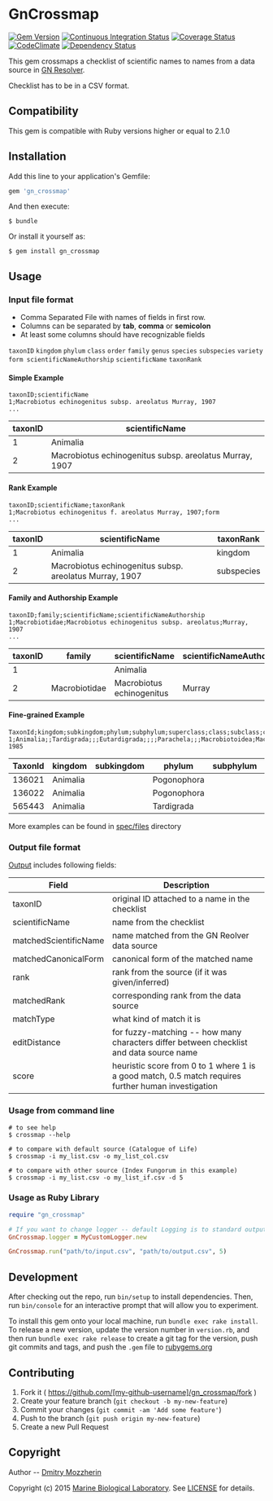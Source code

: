# GnCrossmap
[![Gem Version][gem_badge]][gem_link]
[![Continuous Integration Status][ci_badge]][ci_link]
[![Coverage Status][cov_badge]][cov_link]
[![CodeClimate][code_badge]][code_link]
[![Dependency Status][dep_badge]][dep_link]

This gem crossmaps a checklist of scientific names to names from a data source
in [GN Resolver][resolver].

Checklist has to be in a CSV format.

Compatibility
-------------

This gem is compatible with Ruby versions higher or equal to 2.1.0

Installation
------------

Add this line to your application's Gemfile:

```ruby
gem 'gn_crossmap'
```

And then execute:

    $ bundle

Or install it yourself as:

    $ gem install gn_crossmap

Usage
-----

### Input file format

- Comma Separated File with names of fields in first row.
- Columns can be separated by **tab**, **comma** or **semicolon**
- At least some columns should have recognizable fields

`taxonID` `kingdom` `phylum` `class` `order` `family` `genus` `species`
`subspecies` `variety` `form scientificNameAuthorship` `scientificName`
`taxonRank`

#### Simple Example

    taxonID;scientificName
    1;Macrobiotus echinogenitus subsp. areolatus Murray, 1907
    ...

|taxonID | scientificName                                          |
|--------|---------------------------------------------------------|
|1       | Animalia                                                |
|2       | Macrobiotus echinogenitus subsp. areolatus Murray, 1907 |

#### Rank Example

    taxonID;scientificName;taxonRank
    1;Macrobiotus echinogenitus f. areolatus Murray, 1907;form
    ...

|taxonID | scientificName                                          | taxonRank |
|--------|---------------------------------------------------------|-----------|
|1       | Animalia                                                | kingdom   |
|2       | Macrobiotus echinogenitus subsp. areolatus Murray, 1907 | subspecies|

#### Family and Authorship Example

    taxonID;family;scientificName;scientificNameAuthorship
    1;Macrobiotidae;Macrobiotus echinogenitus subsp. areolatus;Murray, 1907
    ...

|taxonID | family        | scientificName            | scientificNameAuthorship|
|--------|---------------|---------------------------|-------------------------|
|1       |               | Animalia                  |                         |
|2       | Macrobiotidae | Macrobiotus echinogenitus | Murray                  |

#### Fine-grained Example

    TaxonId;kingdom;subkingdom;phylum;subphylum;superclass;class;subclass;cohort;superorder;order;suborder;infraorder;superfamily;family;subfamily;tribe;subtribe;genus;subgenus;section;species;subspecies;variety;form;ScientificNameAuthorship
    1;Animalia;;Tardigrada;;;Eutardigrada;;;;Parachela;;;Macrobiotoidea;Macrobiotidae;;;;Macrobiotus;;;harmsworthi;obscurus;;;Dastych, 1985


TaxonId|kingdom|subkingdom|phylum|subphylum|superclass|class|subclass|cohort|superorder|order|suborder|infraorder|superfamily|family|subfamily|tribe|subtribe|genus|subgenus|section|species|subspecies|variety|form|ScientificNameAuthorship
-------|-------|----------|------|---------|----------|-----|--------|------|----------|-----|--------|----------|-----------|------|---------|-----|--------|-----|--------|-------|-------|----------|-------|----|------------------------
136021|Animalia||Pogonophora||||||||||||||||||||||
136022|Animalia||Pogonophora|||Frenulata|||||||||||||||||||Webb, 1969
565443|Animalia||Tardigrada|||Eutardigrada||||Parachela|||Macrobiotoidea|Macrobiotidae||||Macrobiotus|||harmsworthi|obscurus|||Dastych, 1985

More examples can be found in [spec/files][files] directory

### Output file format

[Output][output] includes following fields:

Field                | Description
---------------------|-----------------------------------------------------------
taxonID              | original ID attached to a name in the checklist
scientificName       | name from the checklist
matchedScientificName| name matched from the GN Reolver data source
matchedCanonicalForm | canonical form of the matched name
rank                 | rank from the source (if it was given/inferred)
matchedRank          | corresponding rank from the data source
matchType            | what kind of match it is
editDistance         | for fuzzy-matching -- how many characters differ between checklist and data source name
score                | heuristic score from 0 to 1 where 1 is a good match, 0.5 match requires further human investigation

### Usage from command line

    # to see help
    $ crossmap --help

    # to compare with default source (Catalogue of Life)
    $ crossmap -i my_list.csv -o my_list_col.csv

    # to compare with other source (Index Fungorum in this example)
    $ crossmap -i my_list.csv -o my_list_if.csv -d 5

### Usage as Ruby Library

```ruby
require "gn_crossmap"

# If you want to change logger -- default Logging is to standard output
GnCrossmap.logger = MyCustomLogger.new

GnCrossmap.run("path/to/input.csv", "path/to/output.csv", 5)
```

Development
-----------

After checking out the repo, run `bin/setup` to install dependencies. Then, run
`bin/console` for an interactive prompt that will allow you to experiment.

To install this gem onto your local machine, run `bundle exec rake install`. To
release a new version, update the version number in `version.rb`, and then run
`bundle exec rake release` to create a git tag for the version, push git
commits and tags, and push the `.gem` file to
[rubygems.org][rubygems]

Contributing
------------

1. Fork it ( https://github.com/[my-github-username]/gn_crossmap/fork )
2. Create your feature branch (`git checkout -b my-new-feature`)
3. Commit your changes (`git commit -am 'Add some feature'`)
4. Push to the branch (`git push origin my-new-feature`)
5. Create a new Pull Request

Copyright
---------

Author -- [Dmitry Mozzherin][dimus]

Copyright (c) 2015 [Marine Biological Laboratory][mbl].
See [LICENSE][license] for details.

[gem_badge]: https://badge.fury.io/rb/gn_crossmap.svg
[gem_link]: http://badge.fury.io/rb/gn_crossmap
[ci_badge]: https://secure.travis-ci.org/GlobalNamesArchitecture/gn_crossmap.svg
[ci_link]: http://travis-ci.org/GlobalNamesArchitecture/gn_crossmap
[cov_badge]: https://coveralls.io/repos/GlobalNamesArchitecture/gn_crossmap/badge.svg?branch=master
[cov_link]: https://coveralls.io/r/GlobalNamesArchitecture/gn_crossmap?branch=master
[code_badge]: https://codeclimate.com/github/GlobalNamesArchitecture/gn_crossmap/badges/gpa.svg
[code_link]: https://codeclimate.com/github/GlobalNamesArchitecture/gn_crossmap
[dep_badge]: https://gemnasium.com/GlobalNamesArchitecture/gn_crossmap.png
[dep_link]: https://gemnasium.com/GlobalNamesArchitecture/gn_crossmap
[resolver]: http://resolver.globalnames.org/data_sources
[rubygems]: https://rubygems.org
[dimus]: https://github.com/dimus
[mbl]: http://mbl.edu
[license]: https://github.com/GlobalNamesArchitecture/gn_crossmap/blob/master/LICENSE
[terms]: http://rs.tdwg.org/dwc/terms
[files]:  https://github.com/GlobalNamesArchitecture/gn_crossmap/tree/master/spec/files
[output]: https://github.com/GlobalNamesArchitecture/gn_crossmap/tree/master/spec/files/output-example.csv
